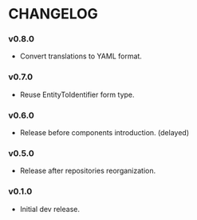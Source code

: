 CHANGELOG
=========

### v0.8.0

* Convert translations to YAML format.

### v0.7.0 

* Reuse EntityToIdentifier form type.

### v0.6.0

* Release before components introduction. (delayed)

### v0.5.0

* Release after repositories reorganization.

### v0.1.0

* Initial dev release.
